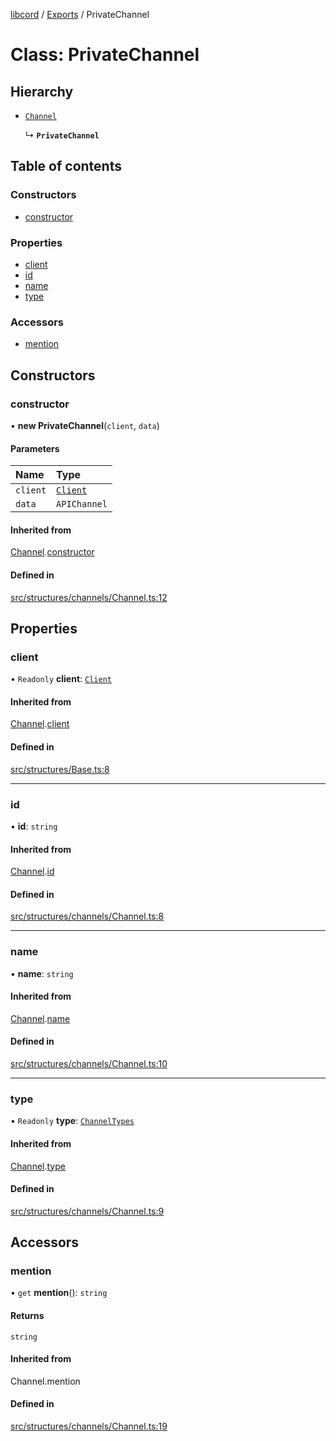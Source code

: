 [libcord](../README.md) / [Exports](../modules.md) / PrivateChannel

# Class: PrivateChannel

## Hierarchy

- [`Channel`](Channel.md)

  ↳ **`PrivateChannel`**

## Table of contents

### Constructors

- [constructor](PrivateChannel.md#constructor)

### Properties

- [client](PrivateChannel.md#client)
- [id](PrivateChannel.md#id)
- [name](PrivateChannel.md#name)
- [type](PrivateChannel.md#type)

### Accessors

- [mention](PrivateChannel.md#mention)

## Constructors

### constructor

• **new PrivateChannel**(`client`, `data`)

#### Parameters

| Name | Type |
| :------ | :------ |
| `client` | [`Client`](Client.md) |
| `data` | `APIChannel` |

#### Inherited from

[Channel](Channel.md).[constructor](Channel.md#constructor)

#### Defined in

[src/structures/channels/Channel.ts:12](https://github.com/Libcord/libcord/blob/f2b4cca/src/structures/channels/Channel.ts#L12)

## Properties

### client

• `Readonly` **client**: [`Client`](Client.md)

#### Inherited from

[Channel](Channel.md).[client](Channel.md#client)

#### Defined in

[src/structures/Base.ts:8](https://github.com/Libcord/libcord/blob/f2b4cca/src/structures/Base.ts#L8)

___

### id

• **id**: `string`

#### Inherited from

[Channel](Channel.md).[id](Channel.md#id)

#### Defined in

[src/structures/channels/Channel.ts:8](https://github.com/Libcord/libcord/blob/f2b4cca/src/structures/channels/Channel.ts#L8)

___

### name

• **name**: `string`

#### Inherited from

[Channel](Channel.md).[name](Channel.md#name)

#### Defined in

[src/structures/channels/Channel.ts:10](https://github.com/Libcord/libcord/blob/f2b4cca/src/structures/channels/Channel.ts#L10)

___

### type

• `Readonly` **type**: [`ChannelTypes`](../enums/ChannelTypes.md)

#### Inherited from

[Channel](Channel.md).[type](Channel.md#type)

#### Defined in

[src/structures/channels/Channel.ts:9](https://github.com/Libcord/libcord/blob/f2b4cca/src/structures/channels/Channel.ts#L9)

## Accessors

### mention

• `get` **mention**(): `string`

#### Returns

`string`

#### Inherited from

Channel.mention

#### Defined in

[src/structures/channels/Channel.ts:19](https://github.com/Libcord/libcord/blob/f2b4cca/src/structures/channels/Channel.ts#L19)
